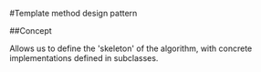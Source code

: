 ﻿#Template method design pattern

##Concept

Allows us to define the 'skeleton' of the algorithm, with concrete implementations defined in subclasses.
